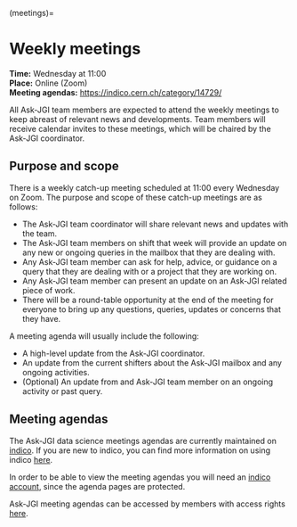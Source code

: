 (meetings)=
# Weekly meetings

**Time:** Wednesday at 11:00 </br>
**Place:** Online (Zoom) </br>
**Meeting agendas:** https://indico.cern.ch/category/14729/

All Ask-JGI team members are expected to attend the weekly meetings to
keep abreast of relevant news and developments. Team members will
receive calendar invites to these meetings, which will be chaired by
the Ask-JGI coordinator.

## Purpose and scope

There is a weekly catch-up meeting scheduled at 11:00 every Wednesday
on Zoom. The purpose and scope of these catch-up meetings are as follows:
- The Ask-JGI team coordinator will share relevant news and updates
  with the team.
- The Ask-JGI team members on shift that week will provide an update
  on any new or ongoing queries in the mailbox that they are dealing
  with.
- Any Ask-JGI team member can ask for help, advice, or guidance on a query that
  they are dealing with or a project that they are working on.
- Any Ask-JGI team member can present an update on an Ask-JGI related
  piece of work.
- There will be a round-table opportunity at the end of the meeting
  for everyone to bring up any questions, queries, updates or concerns
  that they have.
  
  
A meeting agenda will usually include the following:
- A high-level update from the Ask-JGI coordinator.
- An update from the current shifters about the Ask-JGI mailbox and
  any ongoing activities.
- (Optional) An update from and Ask-JGI team member on an ongoing
  activity or past query.
  
  
##  Meeting agendas

The Ask-JGI data science meetings agendas are currently maintained on
[indico](https://indico.cern.ch/). If you are new to indico, you can
find more information on using indico [here](indico).

In order to be able to view the meeting agendas you will need an
[indico account](account), since the agenda pages are protected. 

Ask-JGI meeting agendas can be accessed by members with access rights
[here](https://indico.cern.ch/category/14729/).

